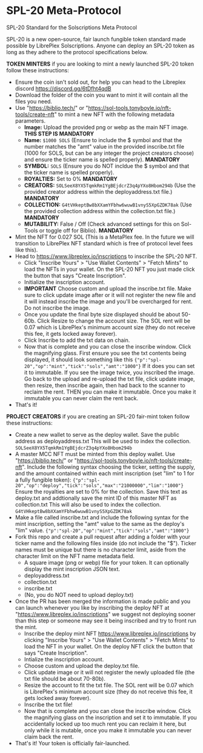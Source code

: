 # SPL-20 Meta-Protocol
SPL-20 Standard for the Solscriptions Meta Protocol

SPL-20 is a new open-source, fair launch fungible token standard made possible by LibrePlex Solscriptions. Anyone can deploy an SPL-20 token as long as they adhere to the protocol specifications below.

**TOKEN MINTERS** if you are looking to mint a newly launched SPL-20 token follow these instructions:
- Ensure the coin isn't sold out, for help you can head to the Libreplex discord https://discord.gg/6tDfht4qdB
- Download the folder of the coin you want to mint it will contain all the files you need.
- Use "https://biblio.tech/" or "https://sol-tools.tonyboyle.io/nft-tools/create-nft" to mint a new NFT with the following metadata parameters.
   - **Image:** Upload the provided png or webp as the main NFT image. **THIS STEP IS MANDATORY**
   - **Name:** ```$1000 SOLS``` (Ensure to include the $ symbol and that the number matches the "amt" value in the provided inscribe.txt file (1000 for SOLS, but can be any integer the project creators choose) and ensure the ticker name is spelled properly). **MANDATORY**
   - **SYMBOL:** ```SOLS``` (Ensure you do NOT incldue the $ symbol and that the ticker name is spelled properly). 
   - **ROYALTIES:** Set to 0% **MANDATORY**
   - **CREATORS:** ```SOLSeeX8YX5TqmkRm1YgBEjdcrZ3q4pYXo8Hbom294b``` (Use the provided creator address within the deployaddress.txt file.) **MANDATORY**
   - **COLLECTION:** ```G4tVHkeptBw8bXXamYFbhw6wuwB1vnyS5XpGZDK78ak``` (Use the provided collection address within the collection.txt file.) **MANDATORY**
   - **MUTABILITY:** False / Off (Check advanced settings for this on Sol-Tools or toggle off for Biblio). **MANDATORY**
- Mint the NFT for 0.027 SOL (This is a MetaPlex fee. In the future we will transition to LibrePlex NFT standard which is free of protocol level fees like this).
- Head to https://www.libreplex.io/inscriptions to inscribe the SPL-20 NFT.
   - Click "Inscribe Yours" > "Use Wallet Contents" > "Fetch Mints" to load the NFTs in your wallet. On the SPL-20 NFT you just made click the button that says "Create Inscription".
   - Initialize the inscription account.
   - **IMPORTANT** Choose custom and upload the inscribe.txt file. Make sure to click update image after or it will not register the new file and it will instead inscribe the image and you'll be overcharged for rent. Do not inscribe the image.
   - Once you update the final byte size displayed should be about 50-60b. Click Resize to change the account size. The SOL rent will be 0.07 which is LibrePlex's minimum account size (they do not receive this fee, it gets locked away forever).
   - Click Inscribe to add the txt data on chain.
   - Now that is complete and you can close the inscribe window. Click the magnifying glass. First ensure you see the txt contents being displayed, it should look something like this ```{"p":"spl-20","op":"mint","tick":"sols","amt":"1000"}``` If it does you can set it to       immutable. If you see the image twice, you inscribed the image. Go back to the upload and re-upload the txt file, click update image, then resize, then inscribe again, then had back to the scanner to reclaim the rent. THEN you can make it immutable. Once you make it immutable you can never claim the rent back.
- That's it!

**PROJECT CREATORS** if you are creating an SPL-20 fair-mint token follow these instructions:
- Create a new wallet to serve as the deploy wallet. Save the public address as deployaddress.txt This will be used to index the collection. ```SOLSeeX8YX5TqmkRm1YgBEjdcrZ3q4pYXo8Hbom294b```
- A master MCC NFT must be minted from this deploy wallet. Use "https://biblio.tech/" or "https://sol-tools.tonyboyle.io/nft-tools/create-nft". Include the following syntax choosing the ticker, setting the supply, and the amount contained within each mint inscription (set "lim" to 1 for a fully fungible token): ```{"p":"spl-20","op":"deploy","tick":"sols","max":"21000000","lim":"1000"}``` Ensure the royalties are set to 0% for the collection. Save this text as deploy.txt and addtionally save the mint ID of this master NFT as collection.txt This will also be used to index the collection. ```G4tVHkeptBw8bXXamYFbhw6wuwB1vnyS5XpGZDK78ak```
- Make a file called inscribe.txt and include the following syntax for the mint inscription, setting the "amt" value to the same as the deploy's "lim" value. ```{"p":"spl-20","op":"mint","tick":"sols","amt":"1000"}```
- Fork this repo and create a pull request after adding a folder with your ticker name and the following files inside (do not include the "$"). Ticker names must be unique but there is no character limit, aside from the character limit on the NFT name metadata field.
   - A square image (png or webp) file for your token. It can optionally display the mint inscription JSON text.
   - deployaddress.txt
   - collection.txt
   - inscribe.txt
   - (No, you do NOT need to upload deploy.txt)
- Once the PR has been merged the information is made public and you can launch whenever you like by inscribing the deploy NFT at "https://www.libreplex.io/inscriptions" we suggest not deploying sooner than this step or someone may see it being inscribed and try to front run the mint.
   - Inscribe the deploy mint NFT https://www.libreplex.io/inscriptions by clicking "Inscribe Yours" > "Use Wallet Contents" > "Fetch Mints" to load the NFT in your wallet. On the deploy NFT click the button that says "Create Inscription".
   - Intialize the inscription account.
   - Choose custom and upload the deploy.txt file.
   - Click update image or it will not register the newly uploaded file (the txt file should be about 70-80b).
   - Resize the account to fit the txt file. The SOL rent will be 0.07 which is LibrePlex's minimum account size (they do not receive this fee, it gets locked away forever).
   - Inscribe the txt file!
   - Now that is complete and you can close the inscribe window. Click the magnifying glass on the inscription and set it to immutable. If you accidentally locked up too much rent you can reclaim it here, but only while it is mutable, once you make it immutable you can          never claim back the rent.
- That's it! Your token is officially fair-launched.